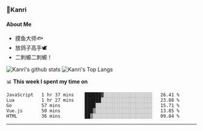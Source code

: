 ### 🌱Kanri
#### About Me
- 摸鱼大师🐟
- 放鸽子高手🕊
- 二刺螈二刺螈！

![Kanri's github stats](https://github-readme-stats.vercel.app/api?username=Yiwen-Chan&show_icons=true&theme=vue&line_height=20)
![Kanri's Top Langs](https://github-readme-stats.vercel.app/api/top-langs/?username=Yiwen-Chan&layout=compact&theme=vue&card_width=270)

📊 **This week I spent my time on**
<!--START_SECTION:waka-->
```text
JavaScript   1 hr 37 mins    ██████▓░░░░░░░░░░░░░░░░░░   26.41 % 
Lua          1 hr 27 mins    ██████░░░░░░░░░░░░░░░░░░░   23.88 % 
Go           57 mins         ████░░░░░░░░░░░░░░░░░░░░░   15.71 % 
Vue.js       50 mins         ███▒░░░░░░░░░░░░░░░░░░░░░   13.85 % 
HTML         36 mins         ██▒░░░░░░░░░░░░░░░░░░░░░░   09.84 % 
```
<!--END_SECTION:waka-->

***

